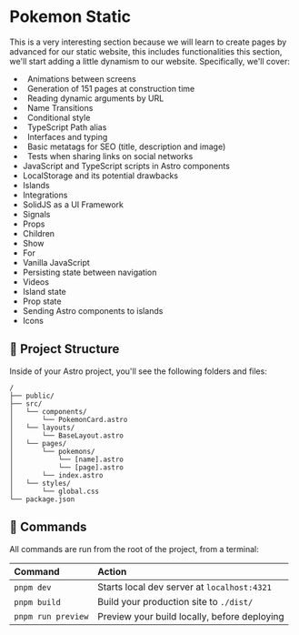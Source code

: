 # Pokemon Static

This is a very interesting section because we will learn to create pages by advanced for our static website, this includes functionalities this section, we'll start adding a little dynamism to our website. Specifically, we'll cover:

-   Animations between screens
-   Generation of 151 pages at construction time
-   Reading dynamic arguments by URL
-   Name Transitions
-   Conditional style
-   TypeScript Path alias
-   Interfaces and typing
-   Basic metatags for SEO (title, description and image)
-   Tests when sharing links on social networks
-   JavaScript and TypeScript scripts in Astro components
-   LocalStorage and its potential drawbacks
-   Islands
-   Integrations
-   SolidJS as a UI Framework
-   Signals
-   Props
-   Children
-   Show
-   For
-   Vanilla JavaScript
-   Persisting state between navigation
-   Videos
-   Island state
-   Prop state
-   Sending Astro components to islands
-   Icons

## 🚀 Project Structure

Inside of your Astro project, you'll see the following folders and files:

```text
/
├── public/
├── src/
│   └── components/
│       └── PokemonCard.astro
│   └── layouts/
│       └── BaseLayout.astro
│   └── pages/
│       └── pokemons/
│           └── [name].astro
│           └── [page].astro        
│       └── index.astro
│   └── styles/
│       └── global.css
└── package.json
```

## 🧞 Commands

All commands are run from the root of the project, from a terminal:

| Command           | Action                                       |
| :---------------- | :------------------------------------------- |
| `pnpm dev`        | Starts local dev server at `localhost:4321`  |
| `pnpm build`      | Build your production site to `./dist/`      |
| `pnpm run preview` | Preview your build locally, before deploying |